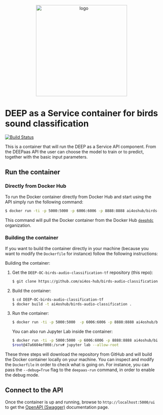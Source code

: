 <div align="center">
<img src="https://marketplace.deep-hybrid-datacloud.eu/images/logo-deep.png" alt="logo" width="300"/>
</div>

# DEEP as a Service container for birds sound classification

[![Build Status](https://jenkins.services.ai4os.eu/buildStatus/icon?job=AI4OS-hub/birds-audio-classification/main)](https://jenkins.services.ai4os.eu/job/AI4OS-hub/job/birds-audio-classification/job/main/)

This is a container that will run the DEEP as a Service API component. From the DEEPaas API the user can choose the model
 to train or to predict, together with the basic input parameters.


## Run the container

### Directly from Docker Hub

To run the Docker container directly from Docker Hub and start using the API
simply run the following command:

```bash
$ docker run -ti -p 5000:5000 -p 6006:6006 -p 8888:8888 ai4oshub/birds-audio-classification
```

This command will pull the Docker container from the Docker Hub
[`deephdc`](https://hub.docker.com/u/deephdc/) organization.

### Building the container

If you want to build the container directly in your machine (because you want
to modify the `Dockerfile` for instance) follow the following instructions:

Building the container:

1. Get the `DEEP-OC-birds-audio-classification-tf` repository (this repo):

    ```bash
    $ git clone https://github.com/ai4os-hub/birds-audio-classification
    ```

2. Build the container:

    ```bash
    $ cd DEEP-OC-birds-audio-classification-tf
    $ docker build -t ai4oshub/birds-audio-classification .
    ```

3. Run the container:

    ```bash
    $ docker run -ti -p 5000:5000  -p 6006:6006 -p 8888:8888 ai4oshub/birds-audio-classification
    ```
   
   You can also run Jupyter Lab inside the container:
   
   ```bash
   $ docker run -ti -p 5000:5000 -p 6006:6006 -p 8888:8888 ai4oshub/birds-audio-classification /bin/bash
   $root@47a6604ef008:/srv# jupyter lab --allow-root
   ```
   
These three steps will download the repository from GitHub and will build the
Docker container locally on your machine. You can inspect and modify the
`Dockerfile` in order to check what is going on. For instance, you can pass the
`--debug=True` flag to the `deepaas-run` command, in order to enable the debug
mode.


## Connect to the API

Once the container is up and running, browse to `http://localhost:5000/ui` to get
the [OpenAPI (Swagger)](https://www.openapis.org/) documentation page.
